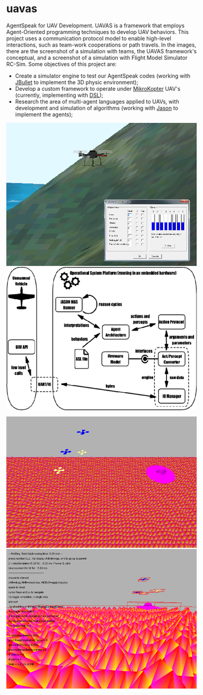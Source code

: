 # uavas
AgentSpeak for UAV Development. UAVAS is a framework that employs Agent-Oriented programming techniques to develop UAV behaviors. This project uses a communication protocol model to enable high-level interactions, such as team-work cooperations or path travels. In the images, there are the screenshot of a simulation with teams, the UAVAS framework's conceptual, and a screenshot of a simulation with Flight Model Simulator RC-Sim. Some objectives of this project are:
<ul>
  <li>Create a simulator engine to test our AgentSpeak codes (working with <a href="http://jbullet.advel.cz/" target="blank">JBullet</a> to implement the 3D physic environment);</li>
  <li>Develop a custom framework to operate under <a href="http://www.mikrokopter.de/ucwiki/en/MikroKopter" target="blank">MikroKopter</a> UAV's (currently, implementing with <a href="http://www.damnsmalllinux.org/" target="blank">DSL</a>);</li>
  <li>Research the area of multi-agent languages applied to UAVs, with development and simulation of algorithms (working with <a href="http://jason.sourceforge.net/Jason/Jason.html" target="blank">Jason</a> to implement the agents);</li>
</ul>

![Screenshot](/images/fmssim.png?raw=true "Screenshot")
![Screenshot](/images/uavasintern.png?raw=true "Screenshot")

![Screenshot](/images/uavas1.png?raw=true "Screenshot")
![Screenshot](/images/uavas2.png?raw=true "Screenshot")
